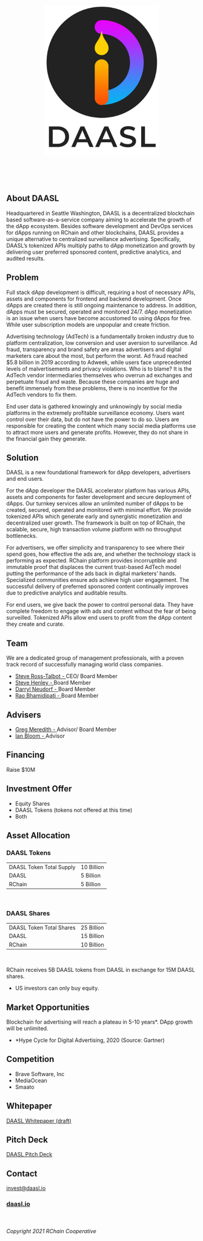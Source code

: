 <!-- Centered logo -->
<p align="center">
  <img src="https://github.com/daasl/branding/blob/main/R3/Daasl%20R3%20Caps.svg?raw=true" width="300">
</p>

<!-- horizontal spacing-->
<br />
<br />
<br />

## About DAASL
Headquartered in Seattle Washington, DAASL is a decentralized blockchain based software-as-a-service company aiming to accelerate the growth of the dApp ecosystem. Besides software development and DevOps services for dApps running on RChain and other blockchains, DAASL provides a unique alternative to centralized surveillance advertising. Specifically, DAASL’s tokenized APIs multiply paths to dApp monetization and growth by delivering user preferred sponsored content, predictive analytics, and audited results.

## Problem
Full stack dApp development is difficult, requiring a host of necessary APIs, assets and components for frontend and backend development. Once dApps are created there is still ongoing maintenance to address. In addition, dApps must be secured, operated and monitored 24/7. dApp monetization is an issue when users have become accustomed to using dApps for free. While user subscription models are unpopular and create friction.

Advertising technology (AdTech) is a fundamentally broken industry due to platform centralization, low conversion and user aversion to surveillance. Ad fraud, transparency and brand safety are areas advertisers and digital marketers care about the most, but perform the worst. Ad fraud reached $5.8 billion in 2019 according to Adweek, while users face unprecedented levels of malvertisements and privacy violations. Who is to blame? It is the AdTech vendor intermediaries themselves who overrun ad exchanges and perpetuate fraud and waste. Because these companies are huge and benefit immensely from these problems, there is no incentive for the AdTech vendors to fix them.

End user data is gathered knowingly and unknowingly by social media platforms in the extremely profitable surveillance economy. Users want control over their data, but do not have the power to do so. Users are responsible for creating the content which many social media platforms use to attract more users and generate profits. However, they do not share in the financial gain they generate.

## Solution
DAASL is a new foundational framework for dApp developers, advertisers and end users.

For the dApp developer the DAASL accelerator platform has various APIs, assets and components for faster development and secure deployment of dApps. Our turnkey
services allow an unlimited number of dApps to be created, secured, operated and monitored with minimal effort. We provide tokenized APIs which generate early and synergistic monetization and decentralized user growth. The framework is built on top of RChain, the scalable, secure, high transaction volume platform with no throughput bottlenecks.

For advertisers, we offer simplicity and transparency to see where their spend goes, how effective the ads are, and whether the technology stack is performing as expected. RChain platform provides incorruptible and immutable proof that displaces the current trust-based AdTech model putting the performance of the ads back in digital marketers’ hands. Specialized communities ensure ads achieve high user engagement. The successful delivery of preferred sponsored content continually improves due to predictive analytics and auditable results.

For end users, we give back the power to control personal data. They have complete freedom to engage with ads and content without the fear of being surveilled. Tokenized APIs allow end users to profit from the dApp content they create and curate.

## Team
We are a dedicated group of management professionals, with a proven track record of successfully managing world class companies.

* [Steve Ross-Talbot - ](https://www.linkedin.com/in/stever1/) CEO/ Board Member
* [Steve Henley - ](https://www.linkedin.com/in/stevehenley06/) Board Member
* [Darryl Neudorf - ](https://www.linkedin.com/in/darryl-neudorf-1830077b/) Board Member
* [Rao Bhamidipati - ](https://www.linkedin.com/in/vraobhamidipati/) Board Member

## Advisers
* [Greg Meredith - ](https://www.linkedin.com/in/lucius-meredith-547645/) Advisor/ Board Member
* [Ian Bloom - ](https://www.linkedin.com/in/ian-bloom-5676315/) Advisor

## Financing
Raise $10M

## Investment Offer
* Equity Shares
* DAASL Tokens (tokens not offered at this time)
* Both

## Asset Allocation

### DAASL Tokens
<table>
    <tr>
        <td>DAASL Token Total Supply</td>
        <td>10 Billion</td>
    </tr>
    <tr>
        <td>DAASL</td>
        <td>5 Billion</td>
    </tr>
    <tr>
        <td>	RChain</td>
        <td>5 Billion</td>
    </tr>
</table>

<br />

### DAASL Shares
<table>
    <tr>
        <td>DAASL Token Total Shares</td>
        <td>25 Billion</td>
    </tr>
    <tr>
        <td>DAASL</td>
        <td>15 Billion</td>
    </tr>
    <tr>
        <td>	RChain</td>
        <td>10 Billion</td>
    </tr>
</table>

<br />

RChain receives 5B DAASL tokens from DAASL in exchange for 15M DAASL shares.
* US investors can only buy equity.

## Market Opportunities
Blockchain for advertising will reach a plateau in 5-10 years*.  DApp growth will be unlimited.
* *Hype Cycle for Digital Advertising, 2020 (Source: Gartner)

## Competition
* Brave Software, Inc
* MediaOcean
* Smaato

## Whitepaper
[DAASL Whitepaper (draft)](https://github.com/daasl/fundraising/blob/main/DAASL-Whitepaper-DRAFT-v2.pdf)

## Pitch Deck
[DAASL Pitch Deck](https://github.com/daasl/fundraising/blob/main/RChain%20Presentation%20Dec%202020%20V3.pptx)

## Contact
invest@daasl.io


### **[daasl.io](https://daasl.io/)**

<br />

###### Copyright 2021 RChain Cooperative
